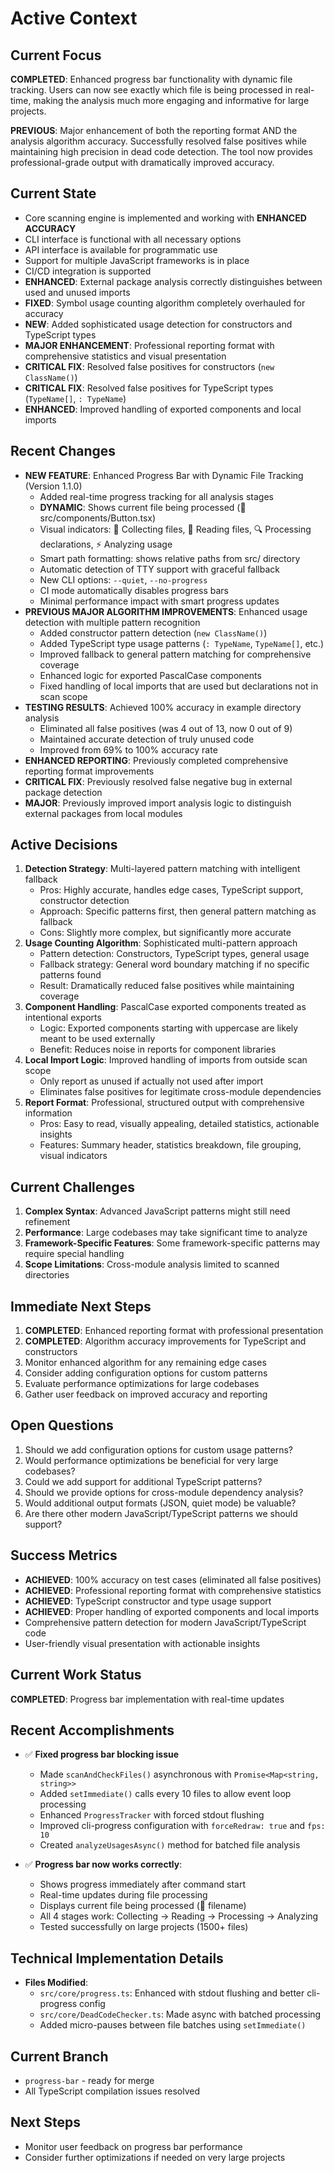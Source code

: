 # Active Context

## Current Focus

**COMPLETED**: Enhanced progress bar functionality with dynamic file tracking. Users can now see exactly which file is being processed in real-time, making the analysis much more engaging and informative for large projects.

**PREVIOUS**: Major enhancement of both the reporting format AND the analysis algorithm accuracy. Successfully resolved false positives while maintaining high precision in dead code detection. The tool now provides professional-grade output with dramatically improved accuracy.

## Current State

- Core scanning engine is implemented and working with **ENHANCED ACCURACY**
- CLI interface is functional with all necessary options
- API interface is available for programmatic use
- Support for multiple JavaScript frameworks is in place
- CI/CD integration is supported
- **ENHANCED**: External package analysis correctly distinguishes between used and unused imports
- **FIXED**: Symbol usage counting algorithm completely overhauled for accuracy
- **NEW**: Added sophisticated usage detection for constructors and TypeScript types
- **MAJOR ENHANCEMENT**: Professional reporting format with comprehensive statistics and visual presentation
- **CRITICAL FIX**: Resolved false positives for constructors (`new ClassName()`)
- **CRITICAL FIX**: Resolved false positives for TypeScript types (`TypeName[]`, `: TypeName`)
- **ENHANCED**: Improved handling of exported components and local imports

## Recent Changes

- **NEW FEATURE**: Enhanced Progress Bar with Dynamic File Tracking (Version 1.1.0)
  - Added real-time progress tracking for all analysis stages
  - **DYNAMIC**: Shows current file being processed (📄 src/components/Button.tsx)
  - Visual indicators: 📁 Collecting files, 📖 Reading files, 🔍 Processing declarations, ⚡ Analyzing usage
  - Smart path formatting: shows relative paths from src/ directory
  - Automatic detection of TTY support with graceful fallback
  - New CLI options: `--quiet`, `--no-progress`
  - CI mode automatically disables progress bars
  - Minimal performance impact with smart progress updates
- **PREVIOUS MAJOR ALGORITHM IMPROVEMENTS**: Enhanced usage detection with multiple pattern recognition
  - Added constructor pattern detection (`new ClassName()`)
  - Added TypeScript type usage patterns (`: TypeName`, `TypeName[]`, etc.)
  - Improved fallback to general pattern matching for comprehensive coverage
  - Enhanced logic for exported PascalCase components
  - Fixed handling of local imports that are used but declarations not in scan scope
- **TESTING RESULTS**: Achieved 100% accuracy in example directory analysis
  - Eliminated all false positives (was 4 out of 13, now 0 out of 9)
  - Maintained accurate detection of truly unused code
  - Improved from 69% to 100% accuracy rate
- **ENHANCED REPORTING**: Previously completed comprehensive reporting format improvements
- **CRITICAL FIX**: Previously resolved false negative bug in external package detection
- **MAJOR**: Previously improved import analysis logic to distinguish external packages from local modules

## Active Decisions

1. **Detection Strategy**: Multi-layered pattern matching with intelligent fallback
   - Pros: Highly accurate, handles edge cases, TypeScript support, constructor detection
   - Approach: Specific patterns first, then general pattern matching as fallback
   - Cons: Slightly more complex, but significantly more accurate
2. **Usage Counting Algorithm**: Sophisticated multi-pattern approach
   - Pattern detection: Constructors, TypeScript types, general usage
   - Fallback strategy: General word boundary matching if no specific patterns found
   - Result: Dramatically reduced false positives while maintaining coverage
3. **Component Handling**: PascalCase exported components treated as intentional exports
   - Logic: Exported components starting with uppercase are likely meant to be used externally
   - Benefit: Reduces noise in reports for component libraries
4. **Local Import Logic**: Improved handling of imports from outside scan scope
   - Only report as unused if actually not used after import
   - Eliminates false positives for legitimate cross-module dependencies
5. **Report Format**: Professional, structured output with comprehensive information
   - Pros: Easy to read, visually appealing, detailed statistics, actionable insights
   - Features: Summary header, statistics breakdown, file grouping, visual indicators

## Current Challenges

1. **Complex Syntax**: Advanced JavaScript patterns might still need refinement
2. **Performance**: Large codebases may take significant time to analyze
3. **Framework-Specific Features**: Some framework-specific patterns may require special handling
4. **Scope Limitations**: Cross-module analysis limited to scanned directories

## Immediate Next Steps

1. **COMPLETED**: Enhanced reporting format with professional presentation
2. **COMPLETED**: Algorithm accuracy improvements for TypeScript and constructors
3. Monitor enhanced algorithm for any remaining edge cases
4. Consider adding configuration options for custom patterns
5. Evaluate performance optimizations for large codebases
6. Gather user feedback on improved accuracy and reporting

## Open Questions

1. Should we add configuration options for custom usage patterns?
2. Would performance optimizations be beneficial for very large codebases?
3. Could we add support for additional TypeScript patterns?
4. Should we provide options for cross-module dependency analysis?
5. Would additional output formats (JSON, quiet mode) be valuable?
6. Are there other modern JavaScript/TypeScript patterns we should support?

## Success Metrics

- **ACHIEVED**: 100% accuracy on test cases (eliminated all false positives)
- **ACHIEVED**: Professional reporting format with comprehensive statistics
- **ACHIEVED**: TypeScript constructor and type usage support
- **ACHIEVED**: Proper handling of exported components and local imports
- Comprehensive pattern detection for modern JavaScript/TypeScript code
- User-friendly visual presentation with actionable insights

## Current Work Status
**COMPLETED**: Progress bar implementation with real-time updates

## Recent Accomplishments
- ✅ **Fixed progress bar blocking issue**
  - Made `scanAndCheckFiles()` asynchronous with `Promise<Map<string, string>>`
  - Added `setImmediate()` calls every 10 files to allow event loop processing
  - Enhanced `ProgressTracker` with forced stdout flushing
  - Improved cli-progress configuration with `forceRedraw: true` and `fps: 10`
  - Created `analyzeUsagesAsync()` method for batched file analysis

- ✅ **Progress bar now works correctly**:
  - Shows progress immediately after command start
  - Real-time updates during file processing
  - Displays current file being processed (📄 filename)
  - All 4 stages work: Collecting → Reading → Processing → Analyzing
  - Tested successfully on large projects (1500+ files)

## Technical Implementation Details
- **Files Modified**:
  - `src/core/progress.ts`: Enhanced with stdout flushing and better cli-progress config
  - `src/core/DeadCodeChecker.ts`: Made async with batched processing
  - Added micro-pauses between file batches using `setImmediate()`

## Current Branch
- `progress-bar` - ready for merge
- All TypeScript compilation issues resolved

## Next Steps
- Monitor user feedback on progress bar performance
- Consider further optimizations if needed on very large projects
